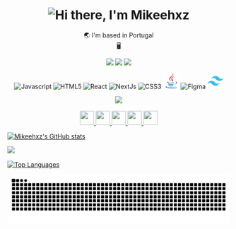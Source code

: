 <h1 align="center">
  <img src="https://github.com/Mikeehxzy/Mikeehxzy/blob/main/changename.svg" alt="Hi there, I'm Mikeehxz" />
</h1>

<div align="center">
   🌏  I'm based in Portugal <br/>
   🖥️  
</div>

<p align="center">
    <img src="https://img.shields.io/twitter/follow/qMikeehxz?logo=twitter&style=for-the-badge&color=3382ed&labelColor=1c1917" />
    <img src="https://img.shields.io/github/followers/qMikeehxz?logo=github&style=for-the-badge&color=3382ed&labelColor=1c1917" />
    <img src="https://img.shields.io/twitch/status/Mikeehxz?logo=twitchsx&style=for-the-badge&color=3382ed&labelColor=1c1917&label=TWITCH+STATUS" />
</p>

<p align="center">
  <img src="https://cdn.jsdelivr.net/gh/devicons/devicon/icons/javascript/javascript-original.svg" width="36" height="36" alt="Javascript" />
  <img src="https://cdn.jsdelivr.net/gh/devicons/devicon/icons/html5/html5-plain.svg" width="36" height="36" alt="HTML5" />
  <img src="https://cdn.jsdelivr.net/gh/devicons/devicon/icons/react/react-original.svg" width="36" height="36" alt="React" />
  <img src="https://cdn.jsdelivr.net/gh/devicons/devicon/icons/nextjs/nextjs-original.svg" width="36" height="36" alt="NextJs" />
  <img src="https://cdn.jsdelivr.net/gh/devicons/devicon/icons/css3/css3-plain.svg" width="36" height="36" alt="CSS3" />
  <img src="https://github.com/devicons/devicon/blob/v2.15.1/icons/java/java-original.svg" width="36" height="36" alt="Java" />
  <img src="https://cdn.jsdelivr.net/gh/devicons/devicon/icons/figma/figma-original.svg" width="36" height="36" alt="Figma" />
  <img src="https://github.com/devicons/devicon/blob/v2.15.1/icons/tailwindcss/tailwindcss-plain.svg" width="36" height="36" alt="TailwindCSS" />
</p>

<div align="center"><a href="https://buymeacoffee.com/mikeehxz"><img src="https://cdn.buymeacoffee.com/buttons/v2/default-yellow.png" width="200" /></a></div>

<p align="center">
  <a href="https://discord.gg/M9q74VPJsu" target="_blank" rel="noreferrer">
    <img src="https://raw.githubusercontent.com/danielcranney/readme-generator/main/public/icons/socials/discord.svg" width="32" height="32" />
  </a>
  <a href="https://www.github.com/Mikeehxz" target="_blank" rel="noreferrer">
    <img src="https://raw.githubusercontent.com/danielcranney/readme-generator/main/public/icons/socials/github.svg" width="32" height="32" />
  </a>
  <a href="https://pt.linkedin.com/in/miguel-costa-844921225" target="_blank" rel="noreferrer">
    <img src="https://raw.githubusercontent.com/danielcranney/readme-generator/main/public/icons/socials/linkedin.svg" width="32" height="32" />
  </a>
  <a href="https://www.twitter.com/qMikeehxz" target="_blank" rel="noreferrer">
    <img src="https://raw.githubusercontent.com/danielcranney/readme-generator/main/public/icons/socials/twitter.svg" width="32" height="32" />
  </a>
  <a href="https://www.twitch.tv/Mikeehxz" target="_blank" rel="noreferrer">
    <img src="https://raw.githubusercontent.com/danielcranney/readme-generator/main/public/icons/socials/twitch.svg" width="32" height="32" />
  </a>
</p>

<a href="http://www.github.com/qMikeehxz" align="center"><img src="https://github-readme-stats.vercel.app/api?username=qMikeehxz&show_icons=true&hide=&count_private=true&title_color=3382ed&text_color=ffffff&icon_color=3382ed&bg_color=1c1917&hide_border=true&show_icons=true" alt="Mikeehxz's GitHub stats" />
</a>

<a href="http://www.github.com/qMikeehxz" align="center"><img src="https://github-readme-streak-stats.herokuapp.com/?user=qMikeehxz&stroke=ffffff&background=1c1917&ring=3382ed&fire=3382ed&currStreakNum=ffffff&currStreakLabel=3382ed&sideNums=ffffff&sideLabels=ffffff&dates=ffffff&hide_border=true" /></a>

<a href="https://github.com/qMikeehxz" align="center"><img src="https://github-readme-stats.vercel.app/api/top-langs/?username=qMikeehxz&langs_count=10&title_color=3382ed&text_color=ffffff&icon_color=3382ed&bg_color=1c1917&hide_border=true&locale=en&custom_title=Top%20%Languages" alt="Top Languages" /></a>

<div align="center">
  <img alt="snake eating my contributions" src="https://raw.githubusercontent.com/qMikeehxz/qMikeehxz/output/github-contribution-grid-snake.svg" />
</div>
